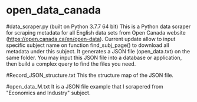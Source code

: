 # open_data_canada

#data_scraper.py (built on Python 3.7.7 64 bit)
This is a Python data scraper for scraping metadata for all English data sets from Open Canada website (https://open.canada.ca/en/open-data). Current update allow to input specific subject name on function find_subj_page() to download all metadata under this subject. It generates a JSON file (open_data.txt) on the same folder. You may input this JSON file into a database or application, then build a complex query to find the files you need.

#Record_JSON_structure.txt
This the structure map of the JSON file.

#open_data_M.txt
It is a JSON file example that I scrapered from "Economics and Industry" subject.
